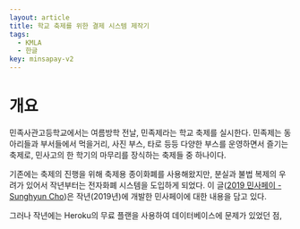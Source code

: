 ```yaml
---
layout: article
title: 학교 축제를 위한 결제 시스템 제작기
tags:
  - KMLA
  - 한글
key: minsapay-v2
---
```


# 개요

민족사관고등학교에서는 여름방학 전날, 민족제라는 학교 축제를 실시한다. 민족제는 동아리들과 부서들에서 먹을거리, 사진 부스, 타로 등등 다양한 부스를 운영하면서 즐기는 축제로, 민사고의 한 학기의 마무리를 장식하는 축제들 중 하나이다.

기존에는 축제의 진행을 위해 축제용 종이화폐를 사용해왔지만, 분실과 불법 복제의 우려가 있어서 작년부터는 전자화폐 시스템을 도입하게 되었다. 이 글([2019 민사페이 - Sunghyun Cho])은 작년(2019년)에 개발한 민사페이에 대한 내용을 담고 있다.

[2019 민사페이 - Sunghyun Cho]: (https://blog.chosunghyun.com/kr-minsapay/)

그러나 작년에는 Heroku의 무료 플랜을 사용하여 데이터베이스에 문제가 있었던 점,
